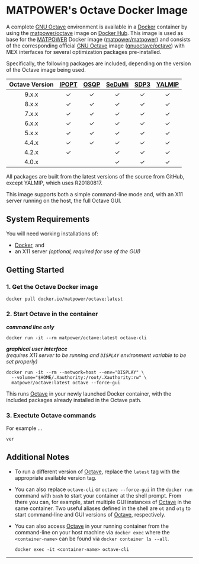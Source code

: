 MATPOWER's Octave Docker Image
==============================

A complete [GNU Octave][1] environment is available in a [Docker][2]
container by using the [matpower/octave][3] image on [Docker Hub][4].
This image is used as base for the [MATPOWER][5] Docker image
([matpower/matpower][6]) and consists of the corresponding official [GNU
Octave][1] image ([gnuoctave/octave][7]) with MEX interfaces for several
optimization packages pre-installed.

Specifically, the following packages are included, depending on the
version of the Octave image being used.

| Octave Version | [IPOPT][8] | [OSQP][9] | [SeDuMi][10] | [SDP3][11] | [YALMIP][12] |
| :------------: | :--------: | :-------: | :----------: | :--------: | :----------: |
|     9.x.x      |  &check;   |  &check;  |   &check;    |  &check;   |   &check;    |
|     8.x.x      |  &check;   |  &check;  |   &check;    |  &check;   |   &check;    |
|     7.x.x      |  &check;   |  &check;  |   &check;    |  &check;   |   &check;    |
|     6.x.x      |  &check;   |  &check;  |   &check;    |  &check;   |   &check;    |
|     5.x.x      |  &check;   |  &check;  |   &check;    |  &check;   |   &check;    |
|     4.4.x      |  &check;   |  &check;  |   &check;    |  &check;   |   &check;    |
|     4.2.x      |  &check;   |           |   &check;    |  &check;   |   &check;    |
|     4.0.x      |            |           |   &check;    |  &check;   |   &check;    |

All packages are built from the latest versions of the source from GitHub,
except YALMIP, which uses R20180817.

This image supports both a simple command-line mode and, with an X11
server running on the host, the full Octave GUI.


System Requirements
-------------------

You will need working installations of:
- [Docker][13], and
- an X11 server _(optional, required for use of the GUI)_


Getting Started
---------------

### 1. Get the Octave Docker image
```
docker pull docker.io/matpower/octave:latest
```

### 2. Start Octave in the container

**_command line only_**
```
docker run -it --rm matpower/octave:latest octave-cli
```

**_graphical user interface_**  
_(requires X11 server to be running and `DISPLAY` environment variable
to be set properly)_
```
docker run -it --rm --network=host --env="DISPLAY" \
  --volume="$HOME/.Xauthority:/root/.Xauthority:rw" \
  matpower/octave:latest octave --force-gui
```

This runs [Octave][1] in your newly launched Docker container, with
the included packages already installed in the Octave path.


### 3. Exectute Octave commands

For example ...
```
ver
```


Additional Notes
----------------

- To run a different version of [Octave][1], replace the `latest` tag
  with the appropriate available version tag.

- You can also replace `octave-cli` or `octave --force-gui` in the
  `docker run` command with `bash` to start your container at the shell
  prompt. From there you can, for example, start multiple GUI instances of
  [Octave][1] in the same container. Two useful aliases defined in the shell
  are `ot` and `otg` to start command-line and GUI versions of [Octave][1],
  respectively.

- You can also access [Octave][1] in your running container from the
  command-line on your host machine via `docker exec` where the
  `<container-name>` can be found via `docker container ls --all`.
  ```
  docker exec -it <container-name> octave-cli
  ```


---

[1]: https://octave.org
[2]: https://www.docker.com
[3]: https://hub.docker.com/r/matpower/octave
[4]: https://hub.docker.com/
[5]: https://matpower.org
[6]: https://hub.docker.com/r/matpower/matpower
[7]: https://hub.docker.com/r/gnuoctave/octave
[8]: https://coin-or.github.io/Ipopt/
[9]: https://osqp.org
[10]: https://github.com/sqlp/sedumi
[11]: https://github.com/sqlp/sdpt3
[12]: https://yalmip.github.io
[13]: https://www.docker.com/products/docker-desktop
